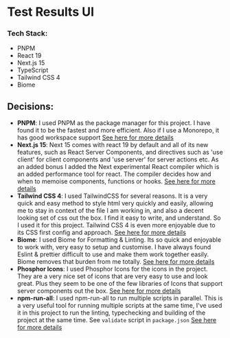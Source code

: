 # Test Results UI

### Tech Stack:
- PNPM
- React 19
- Next.js 15
- TypeScript
- Tailwind CSS 4
- Biome

## Decisions:
- **PNPM**: I used PNPM as the package manager for this project. I have found it to be the fastest and more efficient. Also if I use a Monorepo, it has good workspace support [See here for more details](https://pnpm.io/workspaces)
- **Next.js 15**: Next 15 comes with react 19 by default and all of its new features, such as React Server Components, and directives such as 'use client' for client components and 'use server' for server actions etc. As an added bonus I added the Next experimental React compiler which is an added performance tool for react. The compiler decides how and when to memoise components, functions or hooks. [See here for more details](https://nextjs.org/docs/app/api-reference/config/next-config-js/reactCompiler)
- **Tailwind CSS 4**: I used TailwindCSS for several reasons. It is a very quick and easy method to style html very quickly and easily, allowing me to stay in context of the file I am working in, and also a decent looking set of css out the box. I find it easy to write, and understand. So I used it for this project. Tailwind CSS 4 is even more enjoyable due to its CSS first config and approach. [See here for more details](https://tailwindcss.com/)
- **Biome**: I used Biome for Formatting & Linting. Its so quick and enjoyable to work with, very easy to setup and customise. I have always found Eslint & prettier difficult to use and make them work together easily. Biome removes that burden from me totally. [See here for more details](https://biomejs.dev/)
- **Phosphor Icons**: I used Phosphor Icons for the icons in the project. They are a very nice set of icons that are very easy to use and look great. Plus they seem to be one of the few libraries of Icons that support server components out the box. [See here for more details](https://phosphoricons.com/)
- **npm-run-all**: I used npm-run-all to run multiple scripts in parallel. This is a very useful tool for running multiple scripts at the same time, I've used it in this project to run the linting, typechecking and building of the project at the same time. See `validate` script in `package.json` [See here for more details](https://github.com/mysticatea/npm-run-all)


